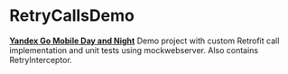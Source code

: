 # RetryCallsDemo

[**Yandex Go Mobile Day and Night**](https://yandex.ru/project/events/yandex-go/mobile-day-night)
Demo project with custom Retrofit call implementation and unit tests using mockwebserver.
Also contains RetryInterceptor.